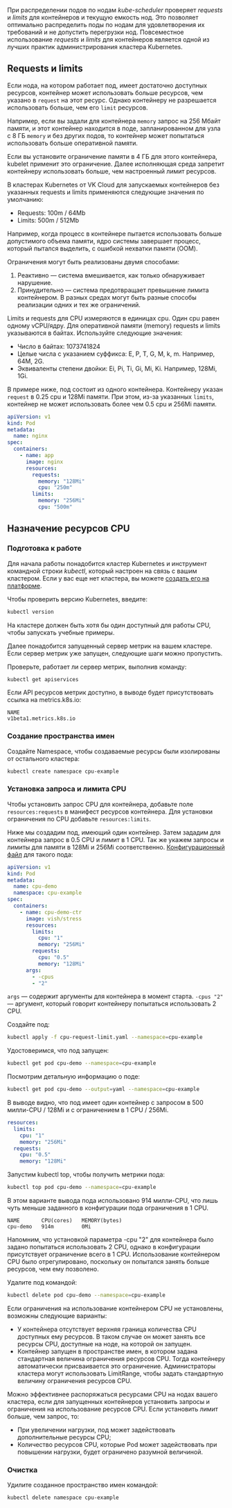 При распределении подов по нодам _kube-scheduler_ проверяет _requests_ и _limits_ для контейнеров и текущую емкость нод. Это позволяет оптимально распределить поды по нодам для удовлетворения их требований и не допустить перегрузки нод.
Повсеместное использование _requests_ и _limits_ для контейнеров является одной из лучших практик администрирования кластера Kubernetes.

## Requests и limits

Если нода, на котором работает под, имеет достаточно доступных ресурсов, контейнер может использовать больше ресурсов, чем указано в `request` на этот ресурс. Однако контейнеру не разрешается использовать больше, чем его `limit` ресурсов.

Например, если вы задали для контейнера `memory` запрос на 256 Мбайт памяти, и этот контейнер находится в поде, запланированном для узла с 8 ГБ `memory` и без других подов, то контейнер может попытаться использовать больше оперативной памяти.

Если вы установите ограничение памяти в 4 ГБ для этого контейнера, kubelet применит это ограничение. Далее исполняющая среда запретит контейнеру использовать больше, чем настроенный лимит ресурсов.

<info>

В кластерах Kubernetes от VK Cloud для запускаемых контейнеров без указанных requests и limits применяются следующие значения по умолчанию:

- Requests: 100m / 64Mb
- Limits: 500m / 512Mb

</info>

Например, когда процесс в контейнере пытается использовать больше допустимого объема памяти, ядро системы завершает процесс, который пытался выделить, с ошибкой нехватки памяти (OOM).

Ограничения могут быть реализованы двумя способами:

1. Реактивно — система вмешивается, как только обнаруживает нарушение.
2. Принудительно — система предотвращает превышение лимита контейнером.
   В разных средах могут быть разные способы реализации одних и тех же ограничений.

Limits и requests для CPU измеряются в единицах cpu. Один cpu равен одному vCPU/ядру.
Для оперативной памяти (memory) requests и limits указываются в байтах. Используйте следующие значения:

- Число в байтах: 1073741824
- Целые числа с указанием суффикса: E, P, T, G, M, k, m. Например, 64M, 2G.
- Эквиваленты степени двойки: Ei, Pi, Ti, Gi, Mi, Ki. Например, 128Mi, 1Gi.

В примере ниже, под состоит из одного контейнера. Контейнеру указан `request` в 0.25 cpu и 128Mi памяти. При этом, из-за указанных `limits`, контейнер не может использовать более чем 0.5 cpu и 256Mi памяти.

```yaml
apiVersion: v1
kind: Pod
metadata:
  name: nginx
spec:
  containers:
    - name: app
      image: nginx
      resources:
        requests:
          memory: "128Mi"
          cpu: "250m"
        limits:
          memory: "256Mi"
          cpu: "500m"
```

## Назначение ресурсов CPU

### Подготовка к работе

Для начала работы понадобится кластер Kubernetes и инструмент командной строки _kubectl_, который настроен на связь с вашим кластером. Если у вас еще нет кластера, вы можете [создать его на платформе](https://mcs.mail.ru/docs/ru/base/k8s/k8s-start/create-k8s).

Чтобы проверить версию Kubernetes, введите:

```bash
kubectl version
```

На кластере должен быть хотя бы один доступный для работы CPU, чтобы запускать учебные примеры.

Далее понадобится запущенный сервер метрик на вашем кластере. Если сервер метрик уже запущен, следующие шаги можно пропустить.

Проверьте, работает ли сервер метрик, выполнив команду:

```bash
kubectl get apiservices
```

Если API ресурсов метрик доступно, в выводе будет присутствовать ссылка на metrics.k8s.io:

```
NAME
v1beta1.metrics.k8s.io
```

### Создание пространства имен

Создайте Namespace, чтобы создаваемые ресурсы были изолированы от остального кластера:

```bash
kubectl create namespace cpu-example
```

### Установка запроса и лимита CPU

Чтобы установить запрос CPU для контейнера, добавьте поле `resources:requests` в манифест ресурсов контейнера. Для установки ограничения по CPU добавьте `resources:limits`.

Ниже мы создадим под, имеющий один контейнер. Затем зададим для контейнера запрос в 0.5 CPU и лимит в 1 CPU. Так же укажем запросы и лимиты для памяти в 128Mi и 256Mi соответственно. [Конфигурационный файл](./assets/cpu-request-limit.yaml) для такого пода:

```yaml
apiVersion: v1
kind: Pod
metadata:
  name: cpu-demo
  namespace: cpu-example
spec:
  containers:
    - name: cpu-demo-ctr
      image: vish/stress
      resources:
        limits:
          cpu: "1"
          memory: "256Mi"
        requests:
          cpu: "0.5"
          memory: "128Mi"
      args:
        - -cpus
        - "2"
```

`args` — содержит аргументы для контейнера в момент старта.
`-cpus "2"` — аргумент, который говорит контейнеру попытаться использовать 2 CPU.

Создайте под:

```bash
kubectl apply -f cpu-request-limit.yaml --namespace=cpu-example
```

Удостоверимся, что под запущен:

```bash
kubectl get pod cpu-demo --namespace=cpu-example
```

Посмотрим детальную информацию о поде:

```bash
kubectl get pod cpu-demo --output=yaml --namespace=cpu-example
```

В выводе видно, что под имеет один контейнер с запросом в 500 милли-CPU / 128Mi и с ограничением в 1 CPU / 256Mi.

```yaml
resources:
  limits:
    cpu: "1"
    memory: "256Mi"
  requests:
    cpu: "0.5"
    memory: "128Mi"
```

Запустим kubectl top, чтобы получить метрики пода:

```bash
kubectl top pod cpu-demo --namespace=cpu-example
```

В этом варианте вывода пода использовано 914 милли-CPU, что лишь чуть меньше заданного в конфигурации пода ограничения в 1 CPU.

```
NAME       CPU(cores)   MEMORY(bytes)
cpu-demo   914m         0Mi
```

Напомним, что установкой параметра -cpu "2" для контейнера было задано попытаться использовать 2 CPU, однако в конфигурации присутствует ограничение всего в 1 CPU. Использование контейнером CPU было отрегулировано, поскольку он попытался занять больше ресурсов, чем ему позволено.

Удалите под командой:

```bash
kubectl delete pod cpu-demo --namespace=cpu-example
```

Если ограничения на использование контейнером CPU не установлены, возможны следующие варианты:

- У контейнера отсутствует верхняя граница количества CPU доступных ему ресурсов. В таком случае он может занять все ресурсы CPU, доступные на ноде, на которой он запущен.
- Контейнер запущен в пространстве имен, в котором задана стандартная величина ограничения ресурсов CPU. Тогда контейнеру автоматически присваивается это ограничение. Администраторы кластера могут использовать LimitRange, чтобы задать стандартную величину ограничения ресурсов CPU.

Можно эффективнее распоряжаться ресурсами CPU на нодах вашего кластера, если для запущенных контейнеров установить запросы и ограничения на использование ресурсов CPU.
Если установить лимит больше, чем запрос, то:

- При увеличении нагрузки, под может задействовать дополнительные ресурсы CPU;
- Количество ресурсов CPU, которые Pod может задействовать при повышении нагрузки, будет ограничено разумной величиной.

### Очистка

Удилите созданное пространство имен командой:

```bash
kubectl delete namespace cpu-example
```
